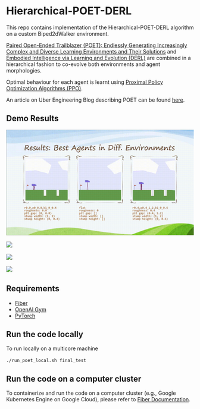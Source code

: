 # Hierarchical-POET-DERL

This repo contains implementation of the Hierarchical-POET-DERL algorithm on a custom Biped2dWalker environment. 

[Paired Open-Ended Trailblazer (POET): Endlessly Generating Increasingly Complex and Diverse Learning Environments and Their Solutions](https://arxiv.org/abs/1901.01753) and [Embodied Intelligence via Learning and Evolution (DERL)](https://arxiv.org/abs/2102.02202) are combined in a hierarchical fashion to co-evolve both environments and agent morphologies.

Optimal behaviour for each agent is learnt using [Proximal Policy Optimization Algorithms (PPO)](https://arxiv.org/abs/1707.06347).

An article on Uber Engineering Blog describing POET can be found [here](https://eng.uber.com/poet-open-ended-deep-learning/).

## Demo Results
![](demo/best-in-env.gif)

![](demo/co-evolution.gif)

![](demo/rough-evolution.gif)

![](demo/flat-evolution.gif)

## Requirements

- [Fiber](https://uber.github.io/fiber/)
- [OpenAI Gym](https://github.com/openai/gym)
- [PyTorch](https://pytorch.org/get-started/locally/)

## Run the code locally

To run locally on a multicore machine

```./run_poet_local.sh final_test```

## Run the code on a computer cluster

To containerize and run the code on a computer cluster (e.g., Google Kubernetes Engine on Google Cloud), please refer to [Fiber Documentation](https://uber.github.io/fiber/getting-started/#containerize-your-program).
